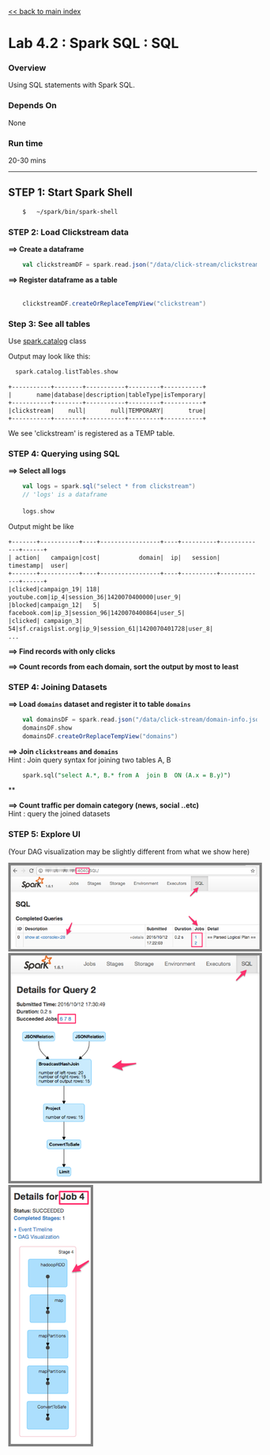 <link rel='stylesheet' href='../assets/css/main.css'/>

[<< back to main index](../README.md)

Lab 4.2 : Spark SQL : SQL
================================


### Overview
Using SQL statements with Spark SQL.   

### Depends On
None

### Run time
20-30 mins


----------------------------
STEP 1: Start Spark Shell
----------------------------

```bash
    $   ~/spark/bin/spark-shell
```


### STEP 2: Load Clickstream data

**==> Create a dataframe**  

```scala
    val clickstreamDF = spark.read.json("/data/click-stream/clickstream.json")
```


**==> Register dataframe as a table**

```scala

    clickstreamDF.createOrReplaceTempView("clickstream")
```

### Step 3: See all tables
Use [spark.catalog](https://spark.apache.org/docs/latest/api/scala/index.html#org.apache.spark.sql.catalog.Catalog) class

Output may look like this:
```scala
  spark.catalog.listTables.show
```

```console
+-----------+--------+-----------+---------+-----------+
|       name|database|description|tableType|isTemporary|
+-----------+--------+-----------+---------+-----------+
|clickstream|    null|       null|TEMPORARY|       true|
+-----------+--------+-----------+---------+-----------+
```

We see 'clickstream' is registered as a TEMP table.


### STEP 4: Querying using SQL


**==> Select all logs**
```scala
    val logs = spark.sql("select * from clickstream")
    // 'logs' is a dataframe

    logs.show
```

Output might be like

    +-------+-----------+----+-----------------+----+----------+-------------+------+
    | action|   campaign|cost|           domain|  ip|   session|    timestamp|  user|
    +-------+-----------+----+-----------------+----+----------+-------------+------+
    |clicked|campaign_19| 118|      youtube.com|ip_4|session_36|1420070400000|user_9|
    |blocked|campaign_12|   5|     facebook.com|ip_3|session_96|1420070400864|user_5|
    |clicked| campaign_3|  54|sf.craigslist.org|ip_9|session_61|1420070401728|user_8|
    ...


**==> Find records with only clicks**

**==> Count records from each domain, sort the output by most to least**

### STEP 4: Joining Datasets

**==> Load `domains` dataset and register it to table `domains`**  

```scala
    val domainsDF = spark.read.json("/data/click-stream/domain-info.json")
    domainsDF.show
    domainsDF.createOrReplaceTempView("domains")
```

**==> Join `clickstreams` and `domains`**    
Hint : Join query syntax for joining two tables A, B

```sql
    spark.sql("select A.*, B.* from A  join B  ON (A.x = B.y)")
```

**

**==> Count traffic per domain category (news, social ..etc)**    
Hint : query the joined datasets

### STEP 5: Explore UI
(Your DAG visualization may be slightly different from what we show here)

<img src="../assets/images/5.2c.png" style="border: 5px solid grey; max-width:100%;"/>

<img src="../assets/images/5.2d.png" style="border: 5px solid grey; max-width:100%;"/>

<img src="../assets/images/5.2e.png" style="border: 5px solid grey; max-width:100%;"/>
